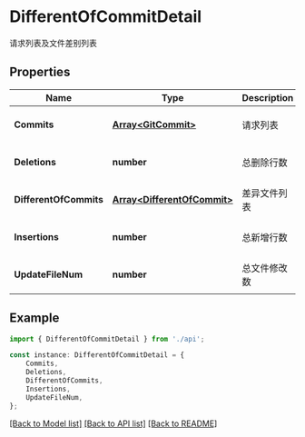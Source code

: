 # DifferentOfCommitDetail

请求列表及文件差别列表

## Properties

Name | Type | Description | Notes
------------ | ------------- | ------------- | -------------
**Commits** | [**Array&lt;GitCommit&gt;**](GitCommit.md) | 请求列表 | [optional] [default to undefined]
**Deletions** | **number** | 总删除行数 | [optional] [default to undefined]
**DifferentOfCommits** | [**Array&lt;DifferentOfCommit&gt;**](DifferentOfCommit.md) | 差异文件列表 | [optional] [default to undefined]
**Insertions** | **number** | 总新增行数 | [optional] [default to undefined]
**UpdateFileNum** | **number** | 总文件修改数 | [optional] [default to undefined]

## Example

```typescript
import { DifferentOfCommitDetail } from './api';

const instance: DifferentOfCommitDetail = {
    Commits,
    Deletions,
    DifferentOfCommits,
    Insertions,
    UpdateFileNum,
};
```

[[Back to Model list]](../README.md#documentation-for-models) [[Back to API list]](../README.md#documentation-for-api-endpoints) [[Back to README]](../README.md)
